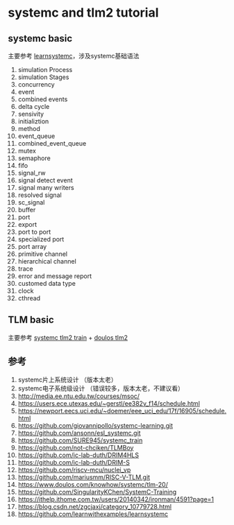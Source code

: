 # systemc and tlm2 tutorial

## systemc basic

主要参考 [learnsystemc](https://github.com/learnwithexamples/learnsystemc)，涉及systemc基础语法

1. simulation Process
1. simulation Stages
1. concurrency
1. event
1. combined events
1. delta cycle
1. sensivity
1. initializtion
1. method
1. event_queue
1. combined_event_queue
1. mutex
1. semaphore
1. fifo
1. signal_rw
1. signal detect event
1. signal many writers
1. resolved signal
1. sc_signal<bool>
1. buffer
1. port
1. export
1. port to port
1. specialized port
1. port array
1. primitive channel
1. hierarchical channel
1. trace
1. error and message report
1. customed data type
1. clock
1. cthread

## TLM basic

主要参考 [systemc tlm2 train](https://github.com/dzwduan/systemc_train) + [doulos tlm2](https://www.doulos.com/knowhow/systemc/tlm-20/)





## 参考

1. systemc片上系统设计   （版本太老）
2. systemc电子系统级设计 （错误较多，版本太老，不建议看）
3. http://media.ee.ntu.edu.tw/courses/msoc/
4. https://users.ece.utexas.edu/~gerstl/ee382v_f14/schedule.html
5. https://newport.eecs.uci.edu/~doemer/eee_uci_edu/17f/16905/schedule.html
6. https://github.com/giovannipollo/systemc-learning.git
7. https://github.com/ansonn/esl_systemc.git
8. https://github.com/SURE945/systemc_train
9. https://github.com/not-chciken/TLMBoy
10. https://github.com/ic-lab-duth/DRIM4HLS
11. https://github.com/ic-lab-duth/DRIM-S
12. https://github.com/riscv-mcu/nuclei_vp
13. https://github.com/mariusmm/RISC-V-TLM.git
14. https://www.doulos.com/knowhow/systemc/tlm-20/
15. https://github.com/SingularityKChen/SystemC-Training
16. https://ithelp.ithome.com.tw/users/20140342/ironman/4591?page=1
17. https://blog.csdn.net/zgcjaxj/category_10779728.html
18. https://github.com/learnwithexamples/learnsystemc
